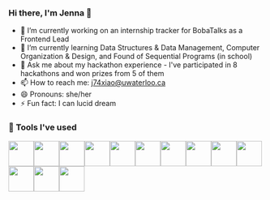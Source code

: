 ### Hi there, I'm Jenna 👋

- 🔭 I’m currently working on an internship tracker for BobaTalks as a Frontend Lead 
- 🌱 I’m currently learning Data Structures & Data Management, Computer Organization & Design, and Found of Sequential Programs (in school)
- 💬 Ask me about my hackathon experience - I've participated in 8 hackathons and won prizes from 5 of them
- 📫 How to reach me: j74xiao@uwaterloo.ca
- 😄 Pronouns: she/her
- ⚡ Fun fact: I can lucid dream

### 🔧 Tools I've used
<img src="https://cdn.jsdelivr.net/gh/devicons/devicon/icons/javascript/javascript-plain.svg" width="50px"/><img src="https://cdn.jsdelivr.net/gh/devicons/devicon/icons/react/react-original-wordmark.svg" width="50px"/><img src="https://cdn.jsdelivr.net/gh/devicons/devicon/icons/materialui/materialui-original.svg" width="50px"/><img src="https://cdn.jsdelivr.net/gh/devicons/devicon/icons/nodejs/nodejs-plain-wordmark.svg" width="50px"/><img src="https://cdn.jsdelivr.net/gh/devicons/devicon/icons/typescript/typescript-plain.svg" width="50px"/><img src="https://cdn.jsdelivr.net/gh/devicons/devicon/icons/python/python-original.svg" width="50px"/><img src="https://cdn.jsdelivr.net/gh/devicons/devicon/icons/mongodb/mongodb-plain-wordmark.svg" width="50px"/><img src="https://cdn.jsdelivr.net/gh/devicons/devicon/icons/java/java-original.svg" width="50px"/><img src="https://cdn.jsdelivr.net/gh/devicons/devicon/icons/vscode/vscode-original.svg" width="50px"/><img src="https://cdn.jsdelivr.net/gh/devicons/devicon/icons/c/c-original.svg" width="50px"/><img src="https://cdn.jsdelivr.net/gh/devicons/devicon/icons/cplusplus/cplusplus-original.svg" width="50px"/><img src="https://cdn.jsdelivr.net/gh/devicons/devicon/icons/bitbucket/bitbucket-original-wordmark.svg" width="50px"/><img src="https://cdn.jsdelivr.net/gh/devicons/devicon/icons/figma/figma-original.svg" width="50px"/>



  
<!--
**JennaXiao3/JennaXiao3** is a ✨ _special_ ✨ repository because its `README.md` (this file) appears on your GitHub profile.

Here are some ideas to get you started:

- 🔭 I’m currently working on ...
- 🌱 I’m currently learning ...
- 👯 I’m looking to collaborate on ...
- 🤔 I’m looking for help with ...
- 💬 Ask me about ...
- 📫 How to reach me: ...
- 😄 Pronouns: ...
- ⚡ Fun fact: ...
-->
